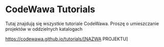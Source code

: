 # CodeWawa Tutorials
Tutaj znajdują się wszystkie tutoriale CodeWawa.
Proszę o umieszczanie projektów w oddzielnych katalogach

https://codewawa.github.io/tutorials/[NAZWA PROJEKTU]
